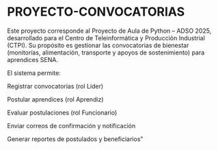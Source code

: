 # PROYECTO-CONVOCATORIAS
Este proyecto corresponde al Proyecto de Aula de Python – ADSO 2025, desarrollado para el Centro de Teleinformática y  Producción Industrial (CTPI).
Su propósito es gestionar las convocatorias de bienestar (monitorías, alimentación, transporte y apoyos de sostenimiento) para aprendices SENA.

El sistema permite:

Registrar convocatorias (rol Líder)

Postular aprendices (rol Aprendiz)

Evaluar postulaciones (rol Funcionario)

Enviar correos de confirmación y notificación

Generar reportes de postulados y beneficiarios" 
